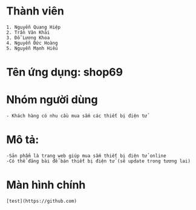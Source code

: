 # Thành viên
	1. Nguyễn Quang Hiệp
	2. Trần Văn Khải
	3. Đỗ Lương Khoa
	4. Nguyễn Đức Hoàng
	5. Nguyễn Mạnh Hiếu

	
# Tên ứng dụng: shop69

# Nhóm người dùng
	- Khách hàng có nhu cầu mua sắm các thiết bị điện tử
	
# Mô tả:
	-Sản phẩm là trang web giúp mua sắm thiết bị điện tử online
	-Có thể đăng bài để bán thiết bị điện tử (sẽ update trong tương lai)
	
# Màn hình chính
	[test](https://github.com)
